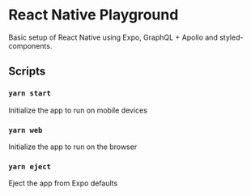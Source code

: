# React Native Playground

Basic setup of React Native using Expo, GraphQL + Apollo and styled-components.


## Scripts

### `yarn start`

Initialize the app to run on mobile devices

### `yarn web`

Initialize the app to run on the browser

### `yarn eject`

Eject the app from Expo defaults
